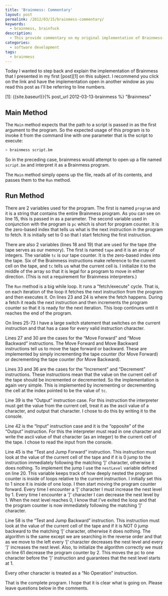 ```yaml
---
title: 'Brainmess: Commentary'
layout: post
permalink: /2012/03/15/brainmess-commentary/
keywords:
  - brainmess, brainfuck
description:
  - This provide commentary on my original implementation of Brainmess. The original name of the language is not safe for work so I use meta tags to include the actual name.
categories:
  - software development
tags:
  - brainmess
---
```

Today I wanted to step back and explain the implementation of Brainmess that I presented in my first [post][1] on this subject. I recommend you click on the link and have the implementation open in another window as you read this post as I'll be referring to line numbers.

 [1]: {{site.baseurl}}{% post_url 2012-03-13-brainmess %} "Brainmess"

<!--more-->

## Main Method

The `Main` method expects that the path to a script is passed in as the first argument to the program. So the expected usage of this program is to invoke it from the command line with one parameter that is the script to execute:

```bash
> brainmess script.bm
```

So in the preceding case, brainmess would attempt to open up a file named `script.bm` and interpret it as a Brainmess program.

The `Main` method simply opens up the file, reads all of its contents, and passes them to the `Run` method.

## Run Method

There are 2 variables used for the program. The first is named `program` and it is a string that contains the entire Brainmess program. As you can see on line 15, this is passed in as a parameter. The second variable used in conjunction with the program is `pc` which is short for program counter. It is the zero-based index that tells us what is the next instruction in the program to fetch. It is initially set to 0 so that I start fetching the first instruction.

There are also 2 variables (lines 18 and 19) that are used for the tape (the tape serves as our memory). The first is named `tape` and it is an array of integers. The variable `tc` is our tape counter. It is the zero-based index into the tape. Six of the Brainmess instructions make reference to the current cell on the tape, and `tc` tells us what the current cell is. I initialize it to the middle of the array so that it is legal for a program to move in either direction. (This is not a requirement for Brainmess interpreters.)

The `Run` method is a big while loop. It runs a "fetch/execute" cycle. That is, on each iteration of the loop it fetches the next instruction from the program and then executes it. On lines 23 and 24 is where the fetch happens. During a fetch it reads the next instruction and then increments the program counter so that it is ready for the next iteration. This loop continues until it reaches the end of the program.

On lines 25-73 I have a large switch statement that switches on the current instruction and that has a case for every valid instruction character.

Lines 27 and 30 are the cases for the &#8220;Move Forward&#8221; and &#8220;Move Backward&#8221; instructions. The Move Forward and Move Backward instructions tell us to move the tape forward or backward. These are implemented by simply incrementing the tape counter (for Move Forward) or decrementing the tape counter (for Move Backward).

Lines 33 and 36 are the cases for the &#8220;Increment&#8221; and &#8220;Decrement&#8221; instructions. These instructions mean that the value on the current cell of the tape should be incremented or decremented. So the implementation is again very simple. This is implemented by incrementing or decrementing the cell at the index pointed to be the value of `tc`.

Line 39 is the &#8220;Output&#8221; instruction case. For this instruction the interpreter must get the value from the current cell, treat it as the ascii value of a character, and output that character. I chose to do this by writing it to the console.

Line 42 is the &#8220;Input&#8221; instruction case and it is the &#8220;opposite&#8221; of the &#8220;Output&#8221; instruction. For this the interpreter must read in one character and write the ascii value of that character (as an integer) to the current cell of the tape. I chose to read the input from the console.

Line 45 is the &#8220;Test and Jump Forward&#8221; instruction. This instruction must look at the value of the current cell of the tape and if it is 0 jump to the instruction immediately following the matching &#8216;]' character, otherwise it does nothing. To implement the jump I use the `nestLevel` variable defined on line 20. This variable keeps track of how deeply nested the program counter is inside of loops relative to the current instruction. I initially set this to 1 since it is inside of one loop. I then start moving the program counter forward. Every time I encounter a &#8216;[&#8216; character I must increase the nest level by 1. Every time I encounter a &#8216;]' character I can decrease the nest level by 1. When the nest level reaches 0, I know that I've exited the loop and that the program counter is now immediately following the matching &#8216;]' character.

Line 58 is the &#8220;Test and Jump Backward&#8221; instruction. This instruction must look at the value of the current cell of the tape and if it is NOT 0 jump backward to the matching &#8216;[&#8216; character, otherwise it does nothing. The algorithm is the same except we are searching in the reverse order and that as we move to the left every &#8216;[&#8216; character decreases the nest level and every &#8216;]' increases the nest level. Also, to initialize the algorithm correctly we must on line 61 decrease the program counter by 2. This moves the pc to one character before the &#8216;]' instruction and guarantees that the nest level starts at 1.

Every other character is treated as a &#8220;No Operation&#8221; instruction.

That is the complete program. I hope that it is clear what is going on. Please leave questions below in the comments.
